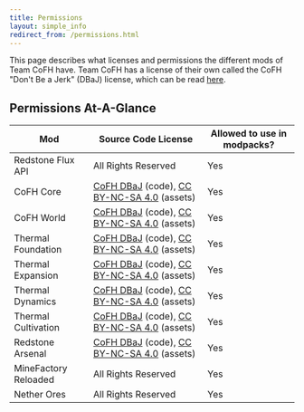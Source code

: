 ```yaml
---
title: Permissions
layout: simple_info
redirect_from: /permissions.html
---
```


This page describes what licenses and permissions the different mods of Team
CoFH have. Team CoFH has a license of their own called the CoFH "Don't Be a
Jerk" (DBaJ) license, which can be read
[here](https://github.com/CoFH/CoFHCore/blob/master/README.md).


Permissions At-A-Glance
-----------------------

<div class="uk-overflow-container">
    <table class="uk-table uk-table-striped">
        <thead>
            <tr>
                <th>Mod</th>
                <th>Source Code License</th>
                <th>Allowed to use in modpacks?</th>
            </tr>
        </thead>
        <tbody>
            <tr>
                <td>Redstone Flux API</td>
                <td>All Rights Reserved</td>
                <td>Yes</td>
            </tr>
            <tr>
                <td>CoFH Core</td>
                <td><a href="https://github.com/CoFH/CoFHCore/blob/master/README.md">CoFH DBaJ</a> (code), <a href="https://creativecommons.org/licenses/by-nc-sa/4.0/">CC BY-NC-SA 4.0</a> (assets)</td>
                <td>Yes</td>
            </tr>
            <tr>
                <td>CoFH World</td>
                <td><a href="https://github.com/CoFH/CoFHWorld/blob/master/README.md">CoFH DBaJ</a> (code), <a href="https://creativecommons.org/licenses/by-nc-sa/4.0/">CC BY-NC-SA 4.0</a> (assets)</td>
                <td>Yes</td>
            </tr>
            <tr>
                <td>Thermal Foundation</td>
                <td><a href="https://github.com/CoFH/ThermalFoundation/blob/master/README.md">CoFH DBaJ</a> (code), <a href="https://creativecommons.org/licenses/by-nc-sa/4.0/">CC BY-NC-SA 4.0</a> (assets)</td>
                <td>Yes</td>
            </tr>
            <tr>
                <td>Thermal Expansion</td>
                <td><a href="https://github.com/CoFH/ThermalExpansion/blob/master/README.md">CoFH DBaJ</a> (code), <a href="https://creativecommons.org/licenses/by-nc-sa/4.0/">CC BY-NC-SA 4.0</a> (assets)</td>
                <td>Yes</td>
            </tr>
            <tr>
                <td>Thermal Dynamics</td>
                <td><a href="https://github.com/CoFH/ThermalDynamics/blob/master/README.md">CoFH DBaJ</a> (code), <a href="https://creativecommons.org/licenses/by-nc-sa/4.0/">CC BY-NC-SA 4.0</a> (assets)</td>
                <td>Yes</td>
            </tr>
            <tr>
                <td>Thermal Cultivation</td>
                <td><a href="https://github.com/CoFH/ThermalCultivation/blob/master/README.md">CoFH DBaJ</a> (code), <a href="https://creativecommons.org/licenses/by-nc-sa/4.0/">CC BY-NC-SA 4.0</a> (assets)</td>
                <td>Yes</td>
            </tr>
            <tr>
                <td>Redstone Arsenal</td>
                <td><a href="https://github.com/CoFH/RedstoneArsenal/blob/master/README.md">CoFH DBaJ</a> (code), <a href="https://creativecommons.org/licenses/by-nc-sa/4.0/">CC BY-NC-SA 4.0</a> (assets)</td>
                <td>Yes</td>
            </tr>
            <tr>
                <td>MineFactory Reloaded</td>
                <td>All Rights Reserved</td>
                <td>Yes</td>
            </tr>
            <tr>
                <td>Nether Ores</td>
                <td>All Rights Reserved</td>
                <td>Yes</td>
            </tr>
        </tbody>
    </table>
</div>
